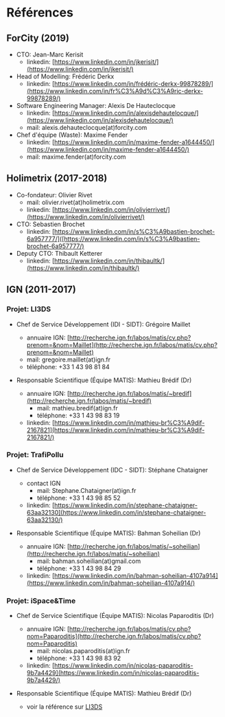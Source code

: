 # Références

## ForCity (2019)
- CTO: Jean-Marc Kerisit
	- linkedin: [https://www.linkedin.com/in/jkerisit/](https://www.linkedin.com/in/jkerisit/)
- Head of Modelling: Frédéric Derkx
	- linkedin: [https://www.linkedin.com/in/frédéric-derkx-99878289/](https://www.linkedin.com/in/fr%C3%A9d%C3%A9ric-derkx-99878289/)
- Software Engineering Manager: Alexis De Hauteclocque
	- linkedin: [https://www.linkedin.com/in/alexisdehautelocque/](https://www.linkedin.com/in/alexisdehautelocque/)
	- mail: alexis.dehauteclocque(at)forcity.com
- Chef d'équipe (Waste): Maxime Fender
	- linkedin: [https://www.linkedin.com/in/maxime-fender-a1644450/](https://www.linkedin.com/in/maxime-fender-a1644450/)
	- mail: maxime.fender(at)forcity.com

## Holimetrix (2017-2018)
- Co-fondateur: Olivier Rivet
	- mail: olivier.rivet(at)holimetrix.com
	- linkedin: [https://www.linkedin.com/in/olivierrivet/](https://www.linkedin.com/in/olivierrivet/)
- CTO: Sebastien Brochet
	- linkedin: [https://www.linkedin.com/in/s%C3%A9bastien-brochet-6a957777/]([https://www.linkedin.com/in/s%C3%A9bastien-brochet-6a957777/)
- Deputy CTO: Thibault Ketterer
	- linkedin: [https://www.linkedin.com/in/thibaultk/](https://www.linkedin.com/in/thibaultk/)

## IGN (2011-2017)

### Projet: LI3DS

- Chef de Service Développement (IDI - SIDT): Grégoire Maillet
	- annuaire IGN: [http://recherche.ign.fr/labos/matis/cv.php?prenom=&nom=Maillet](http://recherche.ign.fr/labos/matis/cv.php?prenom=&nom=Maillet)
	- mail: gregoire.maillet(at)ign.fr
	- téléphone: +33 1 43 98 81 84

- Responsable Scientifique (Équipe MATIS): Mathieu Brédif (Dr)
	- annuaire IGN: [http://recherche.ign.fr/labos/matis/~bredif](http://recherche.ign.fr/labos/matis/~bredif)
		- mail: mathieu.bredif(at)ign.fr
		- téléphone: +33 1 43 98 83 19
	- linkedin: [https://www.linkedin.com/in/mathieu-br%C3%A9dif-2167821](https://www.linkedin.com/in/mathieu-br%C3%A9dif-2167821/)

### Projet: TrafiPollu

- Chef de Service Développement (IDC - SIDT): Stéphane Chataigner
	- contact IGN
		- mail: Stephane.Chataigner(at)ign.fr
		- téléphone: +33 1 43 98 85 52
	- linkedin: [https://www.linkedin.com/in/stephane-chataigner-63aa32130](https://www.linkedin.com/in/stephane-chataigner-63aa32130/)

- Responsable Scientifique (Équipe MATIS): Bahman Soheilian (Dr)
	- annuaire IGN: [http://recherche.ign.fr/labos/matis/~soheilian](http://recherche.ign.fr/labos/matis/~soheilian)
		- mail: bahman.soheilian(at)gmail.com
		- téléphone: +33 1 43 98 84 29
	- linkedin: [https://www.linkedin.com/in/bahman-soheilian-4107a914](https://www.linkedin.com/in/bahman-soheilian-4107a914/)

###  Projet: iSpace&Time

- Chef de Service Scientifique (Équipe MATIS): Nicolas Paparoditis
(Dr)
	- annuaire IGN: [http://recherche.ign.fr/labos/matis/cv.php?nom=Paparoditis](http://recherche.ign.fr/labos/matis/cv.php?nom=Paparoditis)
		- mail: nicolas.paparoditis(at)ign.fr
		- téléphone: +33 1 43 98 83 92
	- linkedin: [https://www.linkedin.com/in/nicolas-paparoditis-9b7a4429](https://www.linkedin.com/in/nicolas-paparoditis-9b7a4429/)

- Responsable Scientifique (Équipe MATIS): Mathieu Brédif (Dr)
	- voir la référence sur [LI3DS](#projet-li3ds)